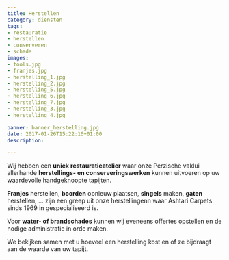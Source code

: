 ```yaml
---
title: Herstellen
category: diensten
tags:
- restauratie
- herstellen
- conserveren
- schade
images:
- tools.jpg
- franjes.jpg
- herstelling_1.jpg
- herstelling_2.jpg
- herstelling_5.jpg
- herstelling_6.jpg
- herstelling_7.jpg
- herstelling_3.jpg
- herstelling_4.jpg

banner: banner_herstelling.jpg
date: 2017-01-26T15:22:16+01:00
description:

---
```


Wij hebben een **uniek restauratieatelier** waar onze Perzische vaklui allerhande **herstellings- en conserveringswerken** kunnen uitvoeren op uw waardevolle handgeknoopte tapijten.

<!--more-->

**Franjes** herstellen, **boorden** opnieuw plaatsen, **singels** maken, **gaten** herstellen, ... zijn een greep uit onze herstellingenn waar Ashtari Carpets sinds 1969 in gespecialiseerd is.

Voor **water- of brandschades** kunnen wij eveneens offertes opstellen en de nodige administratie in orde maken.

We bekijken samen met u hoeveel een herstelling kost en of ze bijdraagt aan de waarde van uw tapijt.
